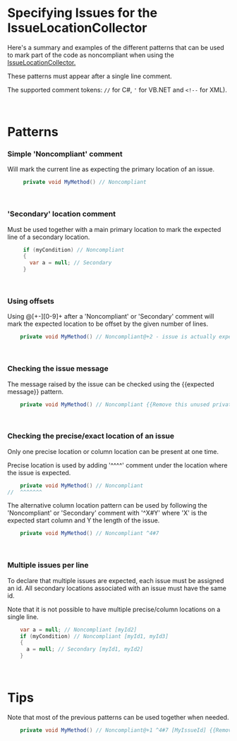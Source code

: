 # Specifying Issues for the IssueLocationCollector  

Here's a summary and examples of the different patterns that can be used to mark part of the code as noncompliant when using the [IssueLocationCollector.](../analyzers/tests/SonarAnalyzer.UnitTest/TestFramework/IssueLocationCollector.cs)

These patterns must appear after a single line comment.

The supported comment tokens: `//` for C#, `'` for VB.NET and `<!--` for XML).

<br>

# Patterns 

### Simple 'Noncompliant' comment

Will mark the current line as expecting the primary location of an issue.

```csharp
     private void MyMethod() // Noncompliant
```

<br>

### 'Secondary' location comment 

Must be used together with a main primary location to mark the expected line of a secondary location.

```csharp
     if (myCondition) // Noncompliant
     {
       var a = null; // Secondary
     }
```     

<br>

### Using offsets

Using @[+-][0-9]+ after a 'Noncompliant' or 'Secondary' comment will mark the expected location to be offset by the given number of lines.


```csharp
    private void MyMethod() // Noncompliant@+2 - issue is actually expected 2 lines after this comment
```

<br>

### Checking the issue message

The message raised by the issue can be checked using the {{expected message}} pattern.


```csharp
    private void MyMethod() // Noncompliant {{Remove this unused private method}}
```

<br>

### Checking the precise/exact location of an issue 

Only one precise location or column location can be present at one time. 

Precise location is used by adding '^^^^' comment under the location where the issue is expected.

```csharp
    private void MyMethod() // Noncompliant
//  ^^^^^^^
```

The alternative column location pattern can be used by following the 'Noncompliant' or 'Secondary' comment with '^X#Y' where 'X' is the expected start column and Y the length of the issue.

```csharp
    private void MyMethod() // Noncompliant ^4#7
```

<br>

### Multiple issues per line

To declare that multiple issues are expected, each issue must be assigned an id. 
All secondary locations associated with an issue must have the same id. 

Note that it is not possible to have multiple precise/column locations on a single line.

```csharp
    var a = null; // Noncompliant [myId2]
    if (myCondition) // Noncompliant [myId1, myId3]
    {
      a = null; // Secondary [myId1, myId2]
    }
```

<br>

# Tips

Note that most of the previous patterns can be used together when needed.

```csharp
    private void MyMethod() // Noncompliant@+1 ^4#7 [MyIssueId] {{Remove this unused private method}}
```
